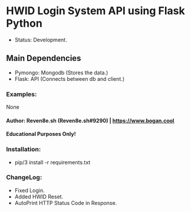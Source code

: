 # HWID Login System API using Flask Python
- Status: Development.

## Main Dependencies
- Pymongo: Mongodb (Stores the data.)
- Flask: API (Connects between db and client.)

### Examples:
None


#### Author: Reven8e.sh (Reven8e.sh#9290) | https://www.bogan.cool

#### Educational Purposes Only!


### Installation:
- pip/3 install -r requirements.txt



### ChangeLog:
- Fixed Login.
- Added HWID Reset.
- AutoPrint HTTP Status Code in Response.